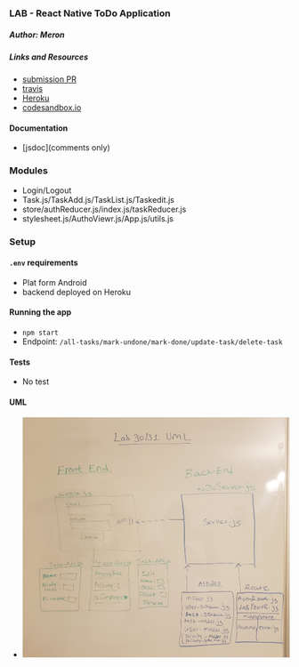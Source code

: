### LAB - React Native ToDo Application



##### Author: Meron

##### Links and Resources
* [submission PR](https://github.com/malemu17/newlab-30)
* [travis](https://travis-ci.com/malemu17/newlab-30/builds/148021511)
* [Heroku](https://to-donew.herokuapp.com/)
* [codesandbox.io](https://codesandbox.io/s/github/malemu17/newlab-30)


#### Documentation
* [jsdoc](comments only)



### Modules
* Login/Logout
* Task.js/TaskAdd.js/TaskList.js/Taskedit.js
* store/authReducer.js/index.js/taskReducer.js
* stylesheet.js/AuthoViewr.js/App.js/utils.js


### Setup
#### `.env` requirements
* Plat form Android 
* backend deployed on Heroku 

#### Running the app
* `npm start`
* Endpoint: `/all-tasks/mark-undone/mark-done/update-task/delete-task`

  
#### Tests
* No test


#### UML
- ![UML](lab3031.jpg)
